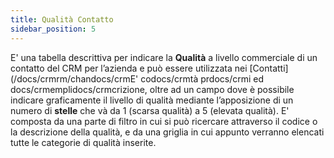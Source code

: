 ```yaml
---
title: Qualità Contatto
sidebar_position: 5
---
```


E' una tabella descrittiva per indicare la **Qualità** a livello commerciale di un contatto del CRM per l’azienda e può essere utilizzata nei [Contatti](/docs/crmrm/chandocs/crmE' codocs/crmtà prdocs/crmi ed docs/crmemplidocs/crmcrizione, oltre ad un campo dove è possibile indicare graficamente il livello di qualità mediante l’apposizione di un numero di **stelle** che và da 1 (scarsa qualità) a 5 (elevata qualità).
E' composta da una parte di filtro in cui si può ricercare attraverso il codice o la descrizione della qualità, e da una griglia in cui appunto verranno elencati tutte le categorie di qualità inserite.
